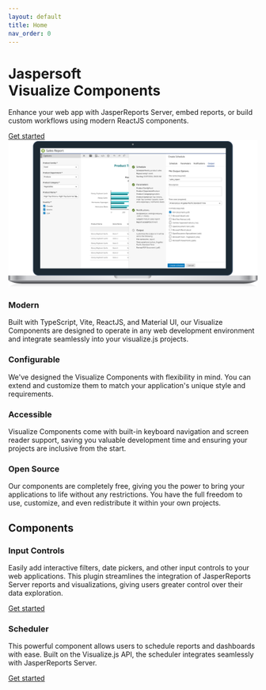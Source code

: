 ```yaml
---
layout: default
title: Home
nav_order: 0
---
```


<div id="homepage">

<div class="hero">
    <h1 class="title">Jaspersoft<br>Visualize Components</h1>
    <p class="text">Enhance your web app with JasperReports Server, embed reports, or build custom workflows using modern ReactJS components.</p>
    <div class="cta">
        <a class="cta-text" href="pages/introduction.html">Get started</a>
    </div>
    <div class="image">
        <img src="assets/images/hero.svg">
    </div>
</div>

<div class="benefits">
    <div class="card modern">
       <h3>Modern</h3>
       <p>Built with TypeScript, Vite, ReactJS, and Material UI, our Visualize Components are designed to operate in any web development environment and integrate seamlessly into your visualize.js projects.</p>
    </div>
    <div class="card configurable">
       <h3>Configurable</h3>
       <p>We've designed the Visualize Components with flexibility in mind. You can extend and customize them to match your application's unique style and requirements.</p>
    </div>
    <div class="card accessible">
       <h3>Accessible</h3>
       <p>Visualize Components come with built-in keyboard navigation and screen reader support, saving you valuable development time and ensuring your projects are inclusive from the start.</p>
    </div>
    <div class="card opensource">
       <h3>Open Source</h3>
       <p>Our components are completely free, giving you the power to bring your applications to life without any restrictions. You have the full freedom to use, customize, and even redistribute it within your own projects.</p>
    </div>
</div>

<div class="components">
    <h2>Components</h2>
    <div class="components-wrapper">
        <div class="card">
           <div class="image ic"></div>
           <h3>Input Controls</h3>
           <p>Easily add interactive filters, date pickers, and other input controls to your web applications. This plugin streamlines the integration of JasperReports Server reports and visualizations, giving users greater control over their data exploration.</p>
            <div class="cta">
                <a class="cta-text" href="pages/input-controls/basic-usage.html">Get started</a>
            </div>
        </div>
        <div class="card">
           <div class="image scheduler"></div>
           <h3>Scheduler</h3>
           <p>This powerful component allows users to schedule reports and dashboards with ease. Built on the Visualize.js API, the scheduler integrates seamlessly  with JasperReports Server.</p>
            <div class="cta">
                <a class="cta-text" href="">Get started</a>
            </div>
        </div>
    </div>
</div>

</div>